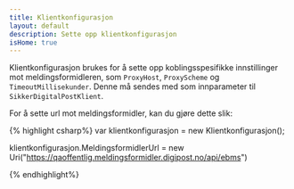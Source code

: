 ```yaml
---
title: Klientkonfigurasjon
layout: default
description: Sette opp klientkonfigurasjon
isHome: true
---
```


Klientkonfigurasjon brukes for å sette opp koblingsspesifikke innstillinger mot meldingsformidleren, som `ProxyHost`, `ProxyScheme` og `TimeoutMillisekunder`. Denne må sendes med som innparameter til `SikkerDigitalPostKlient`.

For å sette url mot meldingsformidler, kan du gjøre dette slik:

{% highlight csharp%}
var klientkonfigurasjon = new Klientkonfigurasjon();

klientkonfigurasjon.MeldingsformidlerUrl = new Uri("https://qaoffentlig.meldingsformidler.digipost.no/api/ebms")

{% endhighlight%}
